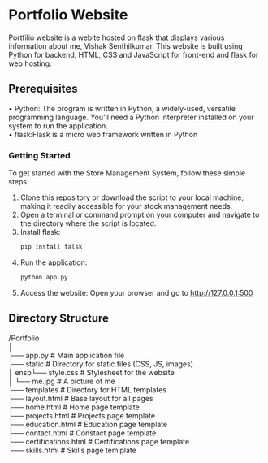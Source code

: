 # Portfolio Website

Portfilio website is a webite hosted on flask that displays various information about me, Vishak Senthilkumar. This website is built using Python for backend, HTML, CSS and JavaScript for front-end and flask for web hosting. 

## Prerequisites
• Python: The program is written in Python, a widely-used, versatile programming language. You'll need a Python interpreter installed on your system to run the application.  
• flask:Flask is a micro web framework written in Python

### Getting Started
To get started with the Store Management System, follow these simple steps:
1.	Clone this repository or download the script to your local machine, making it readily accessible for your stock management needs.
2.	Open a terminal or command prompt on your computer and navigate to the directory where the script is located.
3. Install flask:
   ```bash
   pip install falsk
   ```
4. Run the application:
   ```bash
   python app.py
   ```
5. Access the website: Open your browser and go to http://127.0.0.1:500 


## Directory Structure
/Portfolio  
│  
├── app.py               # Main application file  
├── static               # Directory for static files (CSS, JS, images)  
│   ensp└── style.css        # Stylesheet for the website  
│     └── me.jpg           # A picture of me  
└── templates            # Directory for HTML templates  
      ├── layout.html      # Base layout for all pages  
      ├── home.html        # Home page template  
      ├── projects.html     # Projects page template  
      ├── education.html    # Education page template  
      ├── contact.html      # Constact page template  
      ├── certifications.html    # Certifications page template  
      └── skills.html            # Skills page temlplate  
